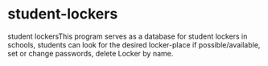 # student-lockers
student lockersThis program serves as a database for student lockers in schools, students can look for the desired locker-place if     possible/available, set or change passwords, delete Locker by name.

